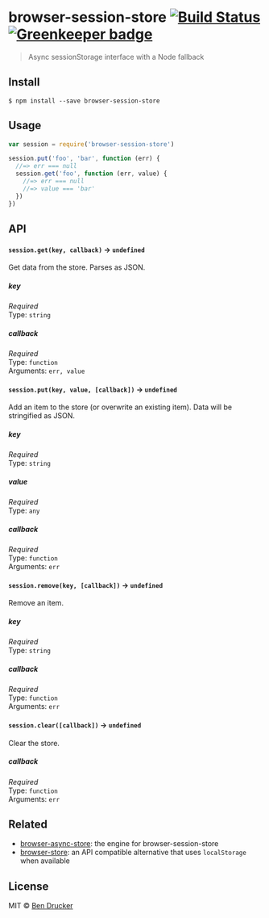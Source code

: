 # browser-session-store [![Build Status](https://travis-ci.org/bendrucker/browser-session-store.svg?branch=master)](https://travis-ci.org/bendrucker/browser-session-store) [![Greenkeeper badge](https://badges.greenkeeper.io/bendrucker/browser-session-store.svg)](https://greenkeeper.io/)

> Async sessionStorage interface with a Node fallback

## Install

```
$ npm install --save browser-session-store
```


## Usage

```js
var session = require('browser-session-store')

session.put('foo', 'bar', function (err) {
  //=> err === null
  session.get('foo', function (err, value) {
    //=> err === null
    //=> value === 'bar'  
  })
})
```

## API

#### `session.get(key, callback)` -> `undefined`

Get data from the store. Parses as JSON.

##### key

*Required*  
Type: `string`

##### callback

*Required*  
Type: `function`  
Arguments: `err, value`

#### `session.put(key, value, [callback])` -> `undefined`

Add an item to the store (or overwrite an existing item). Data will be stringified as JSON.

##### key

*Required*  
Type: `string`

##### value

*Required*  
Type: `any`

##### callback

*Required*  
Type: `function`  
Arguments: `err`

#### `session.remove(key, [callback])` -> `undefined`

Remove an item.

##### key

*Required*  
Type: `string`

##### callback

*Required*  
Type: `function`  
Arguments: `err`

#### `session.clear([callback])` -> `undefined`

Clear the store.

##### callback

*Required*  
Type: `function`  
Arguments: `err`

## Related

* [browser-async-store](https://github.com/bendrucker/browser-async-store): the engine for browser-session-store
* [browser-store](https://github.com/bendrucker/browser-store): an API compatible alternative that uses `localStorage` when available

## License

MIT © [Ben Drucker](http://bendrucker.me)

